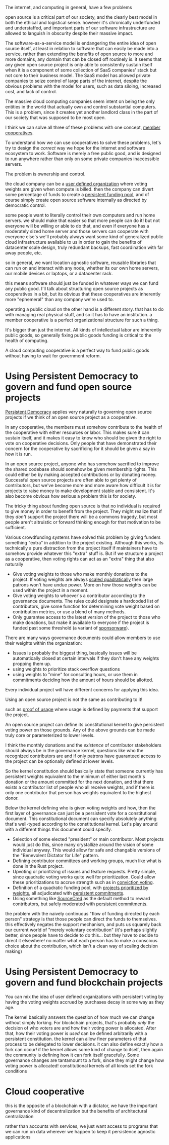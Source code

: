 The internet, and computing in general, have a few problems

open source is a critical part of our society, and the clearly best model in both the ethical and logistical sense. however it's chronically underfunded and understaffed, and important parts of our software infrastructure are allowed to languish in obscurity despite their massive impact.

The software-as-a-service model is endangering the entire idea of open source itself, at least in relation to software that can easily be made into a service. rather than extending the benefits of open source to more and more domains, any domain that can be closed off routinely is. it seems that any given open source project is only able to consistently sustain itself when it is a component of some collection of SaaS companies' stack but not core to their business model. The SaaS model has allowed private companies to seize control of large parts of the internet, despite the obvious problems with the model for users, such as data siloing, increased cost, and lack of control.

The massive cloud computing companies seem intent on being the only entities in the world that actually own and control substantial computers. This is a problem, since it creates yet another landlord class in the part of our society that was supposed to be most open.

I think we can solve all three of these problems with one concept, [member cooperatives](TODO).

To understand how we can use cooperatives to solve these problems, let's try to design the *correct* way we hope for the internet and software ecosystem to work. Software is merely a free public good, and is designed to run anywhere rather than only on some private companies inaccessible servers.

The problem is ownership and control.

the cloud company can be a [user defined organization](TODO) where voting weights are given when compute is billed.
then the company can divert some percentage of funds to create a [persistent funding pool](TODO), and of course simply create open source software internally as directed by democratic control.


some people want to literally control their own computers and run home servers. we should make that easier so that more people can do it!
but not everyone will be willing or able to do that, and even if everyone has a moderately sized home server and those servers can cooperate with everyone else's we'll probably always want some kind of generalized public cloud infrastructure available to us in order to gain the benefits of datacenter scale design, truly redundant backups, fast coordination with far away people, etc.

so in general, we want location agnostic software, reusable libraries that can run on and interact with any node, whether its our own home servers, our mobile devices or laptops, or a datacenter rack.

this means software should just be funded in whatever ways we can fund any public good. I'll talk about structuring open source projects as cooperatives in a bit, but its obvious that these cooperatives are inherently more "ephemeral" than any company we're used to.

operating a public cloud on the other hand is a different story. that has to do with managing real physical stuff, and so it has to have an institution. a member cooperative is a perfect organizational structure for such a thing.


It's bigger than just the internet. All kinds of intellectual labor are inherently public goods, so generally fixing public goods funding is critical to the health of computing.

A cloud computing cooperative is a perfect way to fund public goods without having to wait for government reform.






# Using Persistent Democracy to govern and fund open source projects

[Persistent Democracy](TODO) applies very naturally to governing open source projects if we think of an open source project as a cooperative.

In any cooperative, the members must somehow contribute to the health of the cooperative with either resources or labor. This makes sure it can sustain itself, and it makes it easy to know who should be given the right to vote on cooperative decisions. Only people that have demonstrated their concern for the cooperative by sacrificing for it should be given a say in how it is run.

In an open source project, anyone who has somehow sacrified to improve the shared codebase should somehow be given membership rights. This could either be by making accepted contributions or by donating money. Successful open source projects are often able to get plenty of contributors, but we've become more and more aware how difficult it is for projects to raise money to make development stable and consistent. It's also become obvious how serious a problem this is for society.

The tricky thing about funding open source is that no individual is required to give money in order to benefit from the project. They might realize that if they *don't* support the project there will be a commons tragedy, but most people aren't altruistic or forward thinking enough for that motivation to be sufficient.

Various crowdfunding systems have solved this problem by giving funders something "extra" in addition to the project existing. Although this works, its technically a pure distraction from the project itself if maintainers have to somehow provide whatever this "extra" stuff is. But if we structure a project as a cooperative, then voting rights can act as an "extra" thing that also naturally

- Give voting weights to those who make monthly donations to the project. If voting weights are always [scaled quadratically](TODO) then large patrons won't have undue power. More on how those weights can be used within the project in a moment.
- Give voting weights to whoever's a contributor according to the governance documents. The rules could designate a hardcoded list of contributors, give some function for determining vote weight based on contribution metrics, or use a blend of many methods.
- Only guarantee access to the latest version of the project to those who make donations, but make it available to everyone if the project is funded past some threshold (a variant of [sponsorware](https://github.com/sponsorware/docs)).


There are many ways governance documents could allow members to use their weights within the organization:

- Issues is probably the biggest thing, basically issues will be automatically closed at certain intervals if they don't have any weights propping them up.
- using weights to prioritize stack overflow questions
- using weights to "mine" for consulting hours, or use them in commitments deciding how the amount of hours should be allotted.

Every individual project will have different concerns for applying this idea.


<!-- Funding open source is clearly just another manifestation of the public goods funding problem, which we feel should ultimately be solved with [persistent funding mechanisms](TODO) deployed by governments. That's a long way away though, and luckily we don't have to wait for government reform, we can deploy systems like this -->






Using an open source project is not the same as contributing to it!

such as [proof of usage](TODO) where usage is defined by payments that support the project.







An open source project can define its constitutional kernel to give persistent voting power on those grounds. Any of the above grounds can be made truly core or parameterized to lower levels.

I think the monthly donations and the *existence* of contributor stakeholders should always be in the governance kernel, questions like who the recognized contributors are and if only patrons have guaranteed access to the project can be optionally defined at lower levels.

So the kernel constitution should basically state that someone currently has persistent weights equivalent to the minimum of either last month's donation or the amount committed for the next donation, and that there exists a contributor list of people who all receive weights, and if there is only one contributor that person has weights equivalent to the highest donor.

Below the kernel defining who is given voting weights and how, then the first layer of governance can just be a persistent vote for a constitutional document. This constitutional document can specify absolutely anything that's well-typed according to the constitutional kernel. Let's play around with a different things this document could specify.

- Selection of some elected "president" or main contributor. Most projects would just do this, since many crystallize around the vision of some individual anyway. This would allow for safe and changable versions of the "Benevolent Dictator for Life" pattern.
- Defining contributor committees and working groups, much like what is done in the Rust project.
- Upvoting or prioritizing of issues and feature requests. Pretty simple, since quadratic voting works quite well for prioritization. Could allow these prioritizations to accrue strength such as in [conviction voting](TODO).
- Definition of a quadratic funding pool, with [projects prioritized by weights](TODO), all adjudicated with [persistent commitments](TODO).
- Using something like [SourceCred](TODO) as the default method to reward contributors, but safely moderated with [persistent commitments](TODO).



the problem with the naively continuous "flow of funding directed by each person" strategy is that those people can direct the funds to themselves. this effectively negates the support mechanism, and puts us squarely back our current world of "merely voluntary contribution" (it's perhaps slightly better, since people have to decide to do this... but they have to decide to direct it elsewhere! no matter what each person has to make a conscious choice about the contribution, which isn't a clean way of scaling decision making)






# Using Persistent Democracy to govern and fund blockchain projects
You can mix the idea of user defined organizations with persistent voting by having the voting weights accrued by purchases decay in some way as they age.

The kernel basically answers the question of how much we can change without simply forking. For blockchain projects, that's probably *only* the decision of who voters are and how their voting power is allocated. After that, how their voting power is *used* can be defined arbitrarily with a persistent constitution. the kernel can allow finer parameters of that process to be delegated to lower decisions. it can also define exactly how a fork can occur! if the kernel allows some kind of change to itself, then again the community is defining how it can fork itself gracefully.
Some governance changes are tantamount to a fork, since they might change how voting power is allocated!
constitutional kernels of all kinds set the fork conditions




# Cloud cooperative
this is the opposite of a blockchain with a dictator, we have the important governance kind of decentralization but the benefits of architectural centralization

rather than accounts with services, we just want access to programs that we can run on data wherever we happen to keep it
persistence agnostic applications
